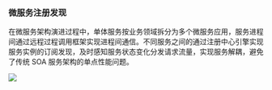 ### 微服务注册发现
在微服务架构演进过程中，单体服务按业务领域拆分为多个微服务应用，服务进程间通过远程过程调用框架实现进程间通信。不同服务之间的通过注册中心引擎实现服务实例的订阅发现，及时感知服务状态变化分发请求流量，实现服务解耦，避免了传统 SOA 服务架构的单点性能问题。 
 
![](https://main.qcloudimg.com/raw/181ddb98e6165dbc7944259e6a659d9c.png)

